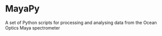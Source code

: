 # MayaPy
A set of Python scripts for processing and analysing data from the Ocean Optics Maya spectrometer

